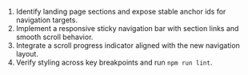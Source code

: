 1. Identify landing page sections and expose stable anchor ids for navigation targets.
2. Implement a responsive sticky navigation bar with section links and smooth scroll behavior.
3. Integrate a scroll progress indicator aligned with the new navigation layout.
4. Verify styling across key breakpoints and run `npm run lint`.
